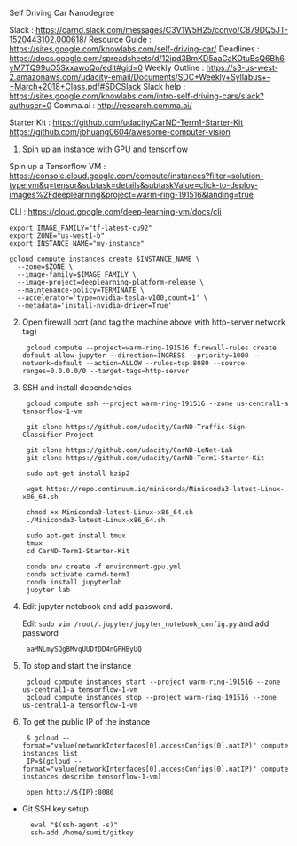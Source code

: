 Self Driving Car Nanodegree

Slack : https://carnd.slack.com/messages/C3V1W5H25/convo/C879DQ5JT-1520443102.000618/
Resource Guide : https://sites.google.com/knowlabs.com/self-driving-car/
Deadlines : https://docs.google.com/spreadsheets/d/12ipd3BmKD5aaCaKOtuBsQ6Bh6yM7TQ99uO5SxxawoQo/edit#gid=0
Weekly Outline : https://s3-us-west-2.amazonaws.com/udacity-email/Documents/SDC+Weekly+Syllabus+-+March+2018+Class.pdf#SDCSlack
Slack help : https://sites.google.com/knowlabs.com/intro-self-driving-cars/slack?authuser=0
Comma.ai : http://research.comma.ai/
	
	
Starter Kit : https://github.com/udacity/CarND-Term1-Starter-Kit
https://github.com/jbhuang0604/awesome-computer-vision


1. Spin up an instance with GPU and tensorflow


Spin up a Tensorflow VM : https://console.cloud.google.com/compute/instances?filter=solution-type:vm&q=tensor&subtask=details&subtaskValue=click-to-deploy-images%2Fdeeplearning&project=warm-ring-191516&landing=true

CLI : https://cloud.google.com/deep-learning-vm/docs/cli

	export IMAGE_FAMILY="tf-latest-cu92"
	export ZONE="us-west1-b"
	export INSTANCE_NAME="my-instance"
	
	gcloud compute instances create $INSTANCE_NAME \
	  --zone=$ZONE \
	  --image-family=$IMAGE_FAMILY \
	  --image-project=deeplearning-platform-release \
	  --maintenance-policy=TERMINATE \
	  --accelerator='type=nvidia-tesla-v100,count=1' \
	  --metadata='install-nvidia-driver=True'
	

2. Open firewall port (and tag the machine above with http-server network tag)

		gcloud compute --project=warm-ring-191516 firewall-rules create default-allow-jupyter --direction=INGRESS --priority=1000 --network=default --action=ALLOW --rules=tcp:8080 --source-ranges=0.0.0.0/0 --target-tags=http-server
		

3. SSH and install dependencies
	
		gcloud compute ssh --project warm-ring-191516 --zone us-central1-a tensorflow-1-vm

		git clone https://github.com/udacity/CarND-Traffic-Sign-Classifier-Project
		 
		git clone https://github.com/udacity/CarND-LeNet-Lab
		git clone https://github.com/udacity/CarND-Term1-Starter-Kit
		
		sudo apt-get install bzip2
		
		wget https://repo.continuum.io/miniconda/Miniconda3-latest-Linux-x86_64.sh
		
		chmod +x Miniconda3-latest-Linux-x86_64.sh
		./Miniconda3-latest-Linux-x86_64.sh
		
		sudo apt-get install tmux
		tmux 
		cd CarND-Term1-Starter-Kit
		
		conda env create -f environment-gpu.yml
		conda activate carnd-term1
		conda install jupyterlab
		jupyter lab


4. Edit jupyter notebook and add password.


	Edit `sudo vim /root/.jupyter/jupyter_notebook_config.py` and add password

		aaMNLmySQgBMvqUUDfDD4nGPHByUQ


5. To stop and start the instance


		gcloud compute instances start --project warm-ring-191516 --zone us-central1-a tensorflow-1-vm
		gcloud compute instances stop --project warm-ring-191516 --zone us-central1-a tensorflow-1-vm

6. To get the public IP of the instance
	
		$ gcloud --format="value(networkInterfaces[0].accessConfigs[0].natIP)" compute instances list
		IP=$(gcloud --format="value(networkInterfaces[0].accessConfigs[0].natIP)" compute instances describe tensorflow-1-vm)

		open http://${IP}:8080


- Git SSH key setup

		eval "$(ssh-agent -s)"
		ssh-add /home/sumit/gitkey

